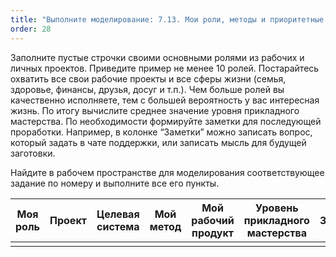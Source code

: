 ```yaml
---
title: "Выполните моделирование: 7.13. Мои роли, методы и приоритетные проекты"
order: 28
---
```




Заполните пустые строчки своими основными ролями из рабочих и личных проектов. Приведите пример не менее 10 ролей. Постарайтесь охватить все свои рабочие проекты и все сферы жизни (семья, здоровье, финансы, друзья, досуг и т.п.). Чем больше ролей вы качественно исполняете, тем с большей вероятность у вас интересная жизнь. По итогу вычислите среднее значение уровня прикладного мастерства. По необходимости формируйте заметки для последующей проработки. Например, в колонке “Заметки” можно записать вопрос, который задать в чате поддержки, или записать мысль для будущей заготовки.

Найдите в рабочем пространстве для моделирования соответствующее задание по номеру и выполните все его пункты.

| Моя роль | Проект | Целевая система | Мой метод | Мой рабочий продукт | Уровень прикладного мастерства | Заметки |
| --- | --- | --- | --- | --- | --- | --- |
|  |  |  |  |  |  |  |

